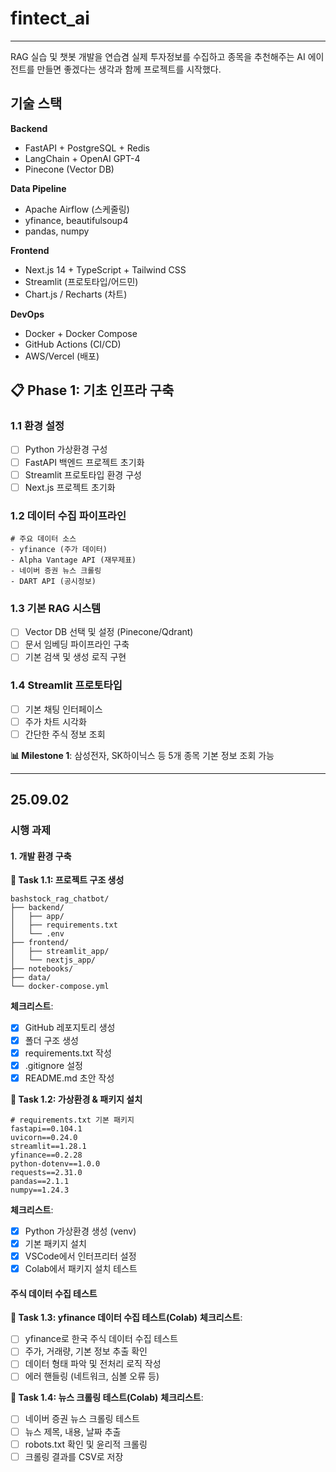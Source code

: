 # fintect_ai
---
RAG 실습 및 챗봇 개발을 연습겸 실제 투자정보를 수집하고 종목을 추천해주는 AI 에이전트를 만들면 좋겠다는 생각과 함께 프로젝트를 시작했다.

## 기술 스택

__Backend__
- FastAPI + PostgreSQL + Redis
- LangChain + OpenAI GPT-4
- Pinecone (Vector DB)

__Data Pipeline__
- Apache Airflow (스케줄링)
- yfinance, beautifulsoup4
- pandas, numpy

__Frontend__
- Next.js 14 + TypeScript + Tailwind CSS
- Streamlit (프로토타입/어드민)
- Chart.js / Recharts (차트)

__DevOps__
- Docker + Docker Compose
- GitHub Actions (CI/CD)
- AWS/Vercel (배포)

## 📋 Phase 1: 기초 인프라 구축
### 1.1 환경 설정      
- [ ] Python 가상환경 구성    
- [ ] FastAPI 백엔드 프로젝트 초기화      
- [ ] Streamlit 프로토타입 환경 구성      
- [ ] Next.js 프로젝트 초기화      

### 1.2 데이터 수집 파이프라인
```
# 주요 데이터 소스
- yfinance (주가 데이터)
- Alpha Vantage API (재무제표)
- 네이버 증권 뉴스 크롤링
- DART API (공시정보)
```

### 1.3 기본 RAG 시스템
- [ ] Vector DB 선택 및 설정 (Pinecone/Qdrant)
- [ ] 문서 임베딩 파이프라인 구축
- [ ] 기본 검색 및 생성 로직 구현

### 1.4 Streamlit 프로토타입
- [ ] 기본 채팅 인터페이스
- [ ] 주가 차트 시각화
- [ ] 간단한 주식 정보 조회

__📊 Milestone 1__: 삼성전자, SK하이닉스 등 5개 종목 기본 정보 조회 가능

---

## 25.09.02

### 시행 과제

#### 1. 개발 환경 구축
__🎯 Task 1.1: 프로젝트 구조 생성__
```
bashstock_rag_chatbot/
├── backend/
│   ├── app/
│   ├── requirements.txt
│   └── .env
├── frontend/
│   ├── streamlit_app/
│   └── nextjs_app/
├── notebooks/
├── data/
└── docker-compose.yml
```

__체크리스트__:      
- [x] GitHub 레포지토리 생성      
- [x] 폴더 구조 생성      
- [x] requirements.txt 작성      
- [x] .gitignore 설정      
- [x] README.md 초안 작성      

__🎯 Task 1.2: 가상환경 & 패키지 설치__
```
# requirements.txt 기본 패키지
fastapi==0.104.1
uvicorn==0.24.0
streamlit==1.28.1
yfinance==0.2.28
python-dotenv==1.0.0
requests==2.31.0
pandas==2.1.1
numpy==1.24.3
```
__체크리스트__:      
- [x] Python 가상환경 생성 (venv)        
- [x] 기본 패키지 설치      
- [x] VSCode에서 인터프리터 설정      
- [x] Colab에서 패키지 설치 테스트

#### 주식 데이터 수집 테스트
__🎯 Task 1.3: yfinance 데이터 수집 테스트(Colab)__
__체크리스트__:
- [ ] yfinance로 한국 주식 데이터 수집 테스트
- [ ] 주가, 거래량, 기본 정보 추출 확인
- [ ] 데이터 형태 파악 및 전처리 로직 작성
- [ ] 에러 핸들링 (네트워크, 심볼 오류 등)

__🎯 Task 1.4: 뉴스 크롤링 테스트(Colab)__
__체크리스트__:
- [ ] 네이버 증권 뉴스 크롤링 테스트
- [ ] 뉴스 제목, 내용, 날짜 추출
- [ ] robots.txt 확인 및 윤리적 크롤링
- [ ] 크롤링 결과를 CSV로 저장
